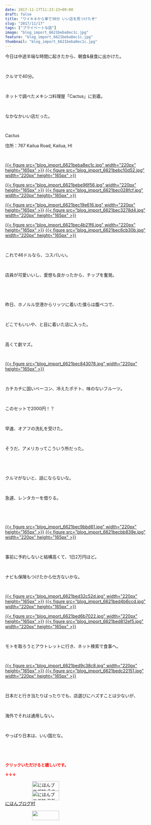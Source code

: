 ```yaml
---
date: 2017-11-17T11:23:23+09:00
draft: false
title: "ワイキキから車で30分 いい店を見つけたぞ"
slug: "2017/11/17"
tags: ["プライベートな話"]
image: "blog_import_6621beba8ec1c.jpg"
feature: "blog_import_6621beba8ec1c.jpg"
thumbnail: "blog_import_6621beba8ec1c.jpg"
---
```

<p>今日は中途半端な時間に起きたから、朝食&amp;昼食に出かけた。</p><p> </p><p>クルマで40分。</p><p> </p><p>ネットで調べたメキシコ料理屋「Cactus」に到着。</p><p> </p><p>なかなかいい店だった。</p><p> </p><p>Cactus</p><p>住所：767 Kailua Road, Kailua, HI</p><p> </p><p><a href="blog_import_6621beba8ec1c.jpg">{{< figure src="blog_import_6621beba8ec1c.jpg" width="220px" height="165px" >}}</a> <a href="blog_import_6621bebc10d52.jpg">{{< figure src="blog_import_6621bebc10d52.jpg" width="220px" height="165px" >}}</a></p><p><a href="blog_import_6621bebe96f56.jpg">{{< figure src="blog_import_6621bebe96f56.jpg" width="220px" height="165px" >}}</a> <a href="blog_import_6621bec028fcf.jpg">{{< figure src="blog_import_6621bec028fcf.jpg" width="220px" height="165px" >}}</a></p><p><a href="blog_import_6621bec19e616.jpg">{{< figure src="blog_import_6621bec19e616.jpg" width="220px" height="165px" >}}</a> <a href="blog_import_6621bec3278d4.jpg">{{< figure src="blog_import_6621bec3278d4.jpg" width="220px" height="165px" >}}</a></p><p><a href="blog_import_6621bec4b21f6.jpg">{{< figure src="blog_import_6621bec4b21f6.jpg" width="220px" height="165px" >}}</a> <a href="blog_import_6621bec6cb30b.jpg">{{< figure src="blog_import_6621bec6cb30b.jpg" width="220px" height="165px" >}}</a></p><p> </p><p>これで46ドルなら、コスパいい。</p><p> </p><p>店員が可愛いいし、愛想も良かったから、チップを奮発。</p><p> </p><p> </p><p>昨日、ホノルル空港からリッツに着いた僕らは腹ペコで、</p><p> </p><p>どこでもいいや、と目に着いた店に入った。</p><p> </p><p>高くて劇マズ。</p><p> </p><p><a href="blog_import_6621bec843078.jpg">{{< figure src="blog_import_6621bec843078.jpg" width="220px" height="165px" >}}</a></p><p> </p><p>カチカチに固いベーコン、冷えたポテト、味のないフルーツ。</p><p> </p><p>このセットで2000円！？</p><p> </p><p>早速、オアフの洗礼を受けた。</p><p> </p><p>そうだ、アメリカってこういう所だった。</p><p> </p><p> </p><p>クルマがないと、話にならないな。</p><p> </p><p>急遽、レンタカーを借りる。</p><p> </p><p> </p><p><a href="blog_import_6621bec9bbd61.jpg">{{< figure src="blog_import_6621bec9bbd61.jpg" width="220px" height="165px" >}}</a> <a href="blog_import_6621becbb839e.jpg">{{< figure src="blog_import_6621becbb839e.jpg" width="220px" height="165px" >}}</a></p><p> </p><p>事前に予約しないと結構高くて、1日2万円ほど。</p><p> </p><p>ナビも保険もつけたから仕方ないかな。</p><p> </p><p><a href="blog_import_6621bed32c52d.jpg">{{< figure src="blog_import_6621bed32c52d.jpg" width="220px" height="165px" >}}</a> <a href="blog_import_6621bed4b6ccd.jpg">{{< figure src="blog_import_6621bed4b6ccd.jpg" width="220px" height="165px" >}}</a></p><p><a href="blog_import_6621bed6b7022.jpg">{{< figure src="blog_import_6621bed6b7022.jpg" width="220px" height="165px" >}}</a> <a href="blog_import_6621bed812ef5.jpg">{{< figure src="blog_import_6621bed812ef5.jpg" width="220px" height="165px" >}}</a></p><p> </p><p>モトを取ろうとアウトレットに行き、ネット検索で食事へ。</p><p> </p><p><a href="blog_import_6621bed9c38c8.jpg">{{< figure src="blog_import_6621bed9c38c8.jpg" width="220px" height="165px" >}}</a> <a href="blog_import_6621bedc22151.jpg">{{< figure src="blog_import_6621bedc22151.jpg" width="220px" height="165px" >}}</a></p><p> </p><p>日本だと行き当たりばったりでも、店選びにハズすことは少ないが、</p><p> </p><p>海外でそれは通用しない。</p><p> </p><p>やっぱり日本は、いい国だな。</p><p> </p><p> </p><p><font color="#ff0000" size="2"><strong>クリックいただけると嬉しいです。</strong></font></p><p><font color="#ff0000" size="2"><strong>↓↓↓</strong></font></p><p><a href="ranking.html?p_cid=01260127" id="&amp;blogmura_banner" target="_blank"><img alt="にほんブログ村 その他生活ブログ 不動産投資へ" border="0" height="31" src="data:image/svg+xml;charset=utf-8,%3Csvg%20xmlns%3D%22http%3A%2F%2Fwww.w3.org%2F2000%2Fsvg%22%20title%3D%22Placeholder%20for%20Images%22%20role%3D%22presentation%22%20viewBox%3D%220%200%2088%2031%22%20%2F%3E" width="88" data-src="https://img-proxy.blog-video.jp/images?url=http%3A%2F%2Flife.blogmura.com%2Fhudousantoushi%2Fimg%2Fhudousantoushi88_31.gif" style="aspect-ratio: auto 88 / 31;"/><noscript><img alt="にほんブログ村 その他生活ブログ 不動産投資へ" border="0" height="31" src="https://img-proxy.blog-video.jp/images?url=http%3A%2F%2Flife.blogmura.com%2Fhudousantoushi%2Fimg%2Fhudousantoushi88_31.gif" width="88"></noscript></a><br/><a href="ranking.html?p_cid=01260127" target="_blank"><img alt="にほんブログ村 海外生活ブログ バリ島情報へ" border="0" height="31" src="data:image/svg+xml;charset=utf-8,%3Csvg%20xmlns%3D%22http%3A%2F%2Fwww.w3.org%2F2000%2Fsvg%22%20title%3D%22Placeholder%20for%20Images%22%20role%3D%22presentation%22%20viewBox%3D%220%200%2088%2031%22%20%2F%3E" width="88" data-src="https://img-proxy.blog-video.jp/images?url=http%3A%2F%2Foverseas.blogmura.com%2Fbali%2Fimg%2Fbali88_31.gif" style="aspect-ratio: auto 88 / 31;"/><noscript><img alt="にほんブログ村 海外生活ブログ バリ島情報へ" border="0" height="31" src="https://img-proxy.blog-video.jp/images?url=http%3A%2F%2Foverseas.blogmura.com%2Fbali%2Fimg%2Fbali88_31.gif" width="88"></noscript></a><br/><a href="ranking.html?p_cid=01260127" target="_blank">にほんブログ村</a></p><p><a href="link.php?1804582" title="人気ブログランキングへ"><img border="0" height="31" src="data:image/svg+xml;charset=utf-8,%3Csvg%20xmlns%3D%22http%3A%2F%2Fwww.w3.org%2F2000%2Fsvg%22%20title%3D%22Placeholder%20for%20Images%22%20role%3D%22presentation%22%20viewBox%3D%220%200%2088%2031%22%20%2F%3E" width="88" data-src="https://blog.with2.net/img/banner/banner_22.gif" style="aspect-ratio: auto 88 / 31;"/><noscript><img border="0" height="31" src="https://blog.with2.net/img/banner/banner_22.gif" width="88"></noscript></a></p>

